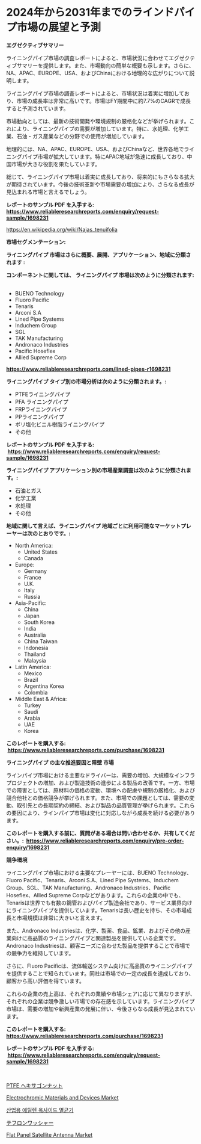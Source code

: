 <p><h1>2024年から2031年までのラインドパイプ市場の展望と予測</h1></p><p><strong>エグゼクティブサマリー</strong></p>
<p><p>ライニングパイプ市場の調査レポートによると、市場状況に合わせてエグゼクティブサマリーを提供します。また、市場動向の簡単な概要も示します。さらに、NA、APAC、EUROPE、USA、およびChinaにおける地理的な広がりについて説明します。</p><p>ライニングパイプ市場の調査レポートによると、市場状況は着実に増加しており、市場の成長率は非常に高いです。市場はFY期間中に約7.7%のCAGRで成長すると予測されています。</p><p>市場動向としては、最新の技術開発や環境規制の厳格化などが挙げられます。これにより、ライニングパイプの需要が増加しています。特に、水処理、化学工業、石油・ガス産業などの分野での使用が増加しています。</p><p>地理的には、NA、APAC、EUROPE、USA、およびChinaなど、世界各地でライニングパイプ市場が拡大しています。特にAPAC地域が急速に成長しており、中国市場が大きな役割を果たしています。</p><p>総じて、ライニングパイプ市場は着実に成長しており、将来的にもさらなる拡大が期待されています。今後の技術革新や市場需要の増加により、さらなる成長が見込まれる市場と言えるでしょう。</p></p>
<p><strong>レポートのサンプル PDF を入手する: <a href="https://www.reliableresearchreports.com/enquiry/request-sample/1698231">https://www.reliableresearchreports.com/enquiry/request-sample/1698231</a></strong></p>
<p><a href="https://en.wikipedia.org/wiki/Najas_tenuifolia">https://en.wikipedia.org/wiki/Najas_tenuifolia</a></p>
<p><strong>市場セグメンテーション:</strong></p>
<p><strong> ライニングパイプ 市場はさらに概要、展開、アプリケーション、地域に分類されます :</strong></p>
<p><strong>コンポーネントに関しては、 ライニングパイプ 市場は次のように分類されます: &nbsp;</strong></p>
<p><ul><li>BUENO Technology</li><li>Fluoro Pacific</li><li>Tenaris</li><li>Arconi S.A</li><li>Lined Pipe Systems</li><li>Induchem Group</li><li>SGL</li><li>TAK Manufacturing</li><li>Andronaco Industries</li><li>Pacific Hoseflex</li><li>Allied Supreme Corp</li></ul></p>
<p><strong><a href="https://www.reliableresearchreports.com/lined-pipes-r1698231">https://www.reliableresearchreports.com/lined-pipes-r1698231</a></strong></p>
<p><strong> ライニングパイプ タイプ別の市場分析は次のように分類されます。:</strong></p>
<p><ul><li>PTFEライニングパイプ</li><li>PFA ライニングパイプ</li><li>FRPライニングパイプ</li><li>PPライニングパイプ</li><li>ポリ塩化ビニル樹脂ライニングパイプ</li><li>その他</li></ul></p>
<p><strong>レポートのサンプル PDF を入手する: &nbsp;<a href="https://www.reliableresearchreports.com/enquiry/request-sample/1698231">https://www.reliableresearchreports.com/enquiry/request-sample/1698231</a></strong></p>
<p><strong> ライニングパイプ アプリケーション別の市場産業調査は次のように分類されます。:</strong></p>
<p><ul><li>石油とガス</li><li>化学工業</li><li>水処理</li><li>その他</li></ul></p>
<p><strong>地域に関して言えば、ライニングパイプ 地域ごとに利用可能なマーケットプレーヤーは次のとおりです。:</strong></p>
<p><ul>
    <li>
        North America:
        <ul>
            <li>United States</li>
            <li>Canada</li>
        </ul>
    </li>
    <li>
        Europe:
        <ul>
            <li>Germany</li>
            <li>France</li>
            <li>U.K.</li>
            <li>Italy</li>
            <li>Russia</li>
        </ul>
    </li>
    <li>
        Asia-Pacific:
        <ul>
            <li>China</li>
            <li>Japan</li>
            <li>South Korea</li>
            <li>India</li>
            <li>Australia</li>
            <li>China Taiwan</li>
            <li>Indonesia</li>
            <li>Thailand</li>
            <li>Malaysia</li>
        </ul>
    </li>
    <li>
        Latin America:
        <ul>
            <li>Mexico</li>
            <li>Brazil</li>
            <li>Argentina Korea</li>
            <li>Colombia</li>
        </ul>
    </li>
    <li>
        Middle East & Africa:
        <ul>
            <li>Turkey</li>
            <li>Saudi</li>
            <li>Arabia</li>
            <li>UAE</li>
            <li>Korea</li>
        </ul>
    </li>
    </ul></p>
<p><strong>このレポートを購入する: &nbsp;<a href="https://www.reliableresearchreports.com/purchase/1698231">https://www.reliableresearchreports.com/purchase/1698231</a></strong></p>
<p><strong>ライニングパイプ の主な推進要因と障壁 市場</strong></p>
<p><p>ラインパイプ市場における主要なドライバーは、需要の増加、大規模なインフラプロジェクトの増加、および製造技術の進歩による製品の改善です。一方、市場での障害としては、原材料の価格の変動、環境への配慮や規制の厳格化、および競合他社との価格競争が挙げられます。また、市場での課題としては、需要の変動、取引先との長期契約の締結、および製品の品質管理が挙げられます。これらの要因により、ラインパイプ市場は変化に対応しながら成長を続ける必要があります。</p></p>
<p><strong>このレポートを購入する前に、質問がある場合は問い合わせるか、共有してください。:&nbsp; <a href="https://www.reliableresearchreports.com/enquiry/pre-order-enquiry/1698231">https://www.reliableresearchreports.com/enquiry/pre-order-enquiry/1698231</a></strong></p>
<p><strong>競争環境</strong></p>
<p><p>ライニングパイプ市場における主要なプレーヤーには、BUENO Technology、Fluoro Pacific、Tenaris、Arconi S.A、Lined Pipe Systems、Induchem Group、SGL、TAK Manufacturing、Andronaco Industries、Pacific Hoseflex、Allied Supreme Corpなどがあります。これらの企業の中でも、Tenarisは世界でも有数の鋼管およびパイプ製造会社であり、サービス業界向けにライニングパイプを提供しています。Tenarisは長い歴史を持ち、その市場成長と市場規模は非常に大きいと言えます。 </p><p>また、Andronaco Industriesは、化学、製薬、食品、鉱業、およびその他の産業向けに高品質のライニングパイプと関連製品を提供している企業です。Andronaco Industriesは、顧客ニーズに合わせた製品を提供することで市場での競争力を維持しています。 </p><p>さらに、Fluoro Pacificは、流体輸送システム向けに高品質のライニングパイプを提供することで知られています。同社は市場での一定の成長を達成しており、顧客から高い評価を得ています。 </p><p>これらの企業の売上高は、それぞれの業績や市場シェアに応じて異なりますが、それぞれの企業は競争激しい市場での存在感を示しています。ライニングパイプ市場は、需要の増加や新興産業の発展に伴い、今後さらなる成長が見込まれています。</p></p>
<p><strong>このレポートを購入する: &nbsp; <a href="https://www.reliableresearchreports.com/purchase/1698231">https://www.reliableresearchreports.com/purchase/1698231</a></strong></p>
<p><strong>レポートのサンプル PDF を入手する: &nbsp;<a href="https://www.reliableresearchreports.com/enquiry/request-sample/1698231">https://www.reliableresearchreports.com/enquiry/request-sample/1698231</a></strong><strong></strong></p>
<p>&nbsp;</p>
<p><p><a href="https://github.com/zjkmgcs938405/Market-Research-Report-List-2/blob/main/6601767149321.md">PTFE ヘキサゴンナット</a></p><p><a href="https://issuu.com/reportprime-2/docs/electrochromic-materials-and-devices-market-size-2">Electrochromic Materials and Devices Market</a></p><p><a href="https://github.com/rcabello548/Market-Research-Report-List-2/blob/main/6084980159053.md">산업용 에틸렌 옥사이드 멸균기</a></p><p><a href="https://github.com/roulaayoub-saad/Market-Research-Report-List-1/blob/main/4156969149322.md">テフロンワッシャー</a></p><p><a href="https://github.com/lubmix/Market-Research-Report-List-3/blob/main/flat-panel-satellite-antenna-market.md">Flat Panel Satellite Antenna Market</a></p></p>